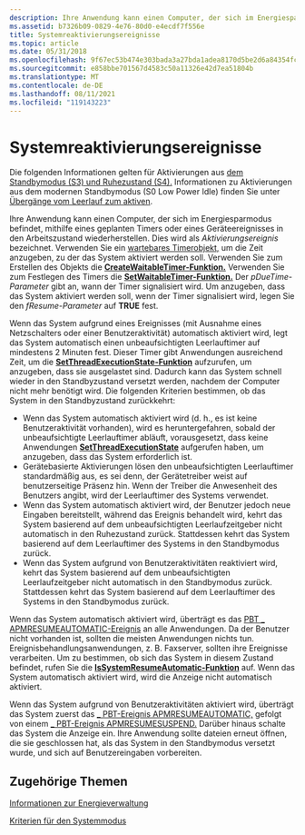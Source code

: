 ```yaml
---
description: Ihre Anwendung kann einen Computer, der sich im Energiesparmodus befindet, mithilfe eines geplanten Timers oder eines Geräteereignisses in den Arbeitszustand wiederherstellen.
ms.assetid: b7326b09-0829-4e76-80d0-e4ecdf7f556e
title: Systemreaktivierungsereignisse
ms.topic: article
ms.date: 05/31/2018
ms.openlocfilehash: 9f67ec53b474e303bada3a27bda1adea8170d5be2d6a84354fc17094ddec7da2
ms.sourcegitcommit: e858bbe701567d4583c50a11326e42d7ea51804b
ms.translationtype: MT
ms.contentlocale: de-DE
ms.lasthandoff: 08/11/2021
ms.locfileid: "119143223"
---
```

# <a name="system-wake-up-events"></a>Systemreaktivierungsereignisse

Die folgenden Informationen gelten für Aktivierungen aus [dem Standbymodus (S3) und Ruhezustand (S4).](/windows-hardware/drivers/kernel/system-sleeping-states) Informationen zu Aktivierungen aus dem modernen Standbymodus (S0 Low Power Idle) finden Sie unter [Übergänge vom Leerlauf zum aktiven](/windows-hardware/design/device-experiences/transition-from-idle-to-active).

Ihre Anwendung kann einen Computer, der sich im Energiesparmodus befindet, mithilfe eines geplanten Timers oder eines Geräteereignisses in den Arbeitszustand wiederherstellen. Dies wird als *Aktivierungsereignis* bezeichnet. Verwenden Sie ein [wartebares Timerobjekt,](/windows/desktop/Sync/waitable-timer-objects) um die Zeit anzugeben, zu der das System aktiviert werden soll. Verwenden Sie zum Erstellen des Objekts die [**CreateWaitableTimer-Funktion.**](/windows/win32/api/synchapi/nf-synchapi-createwaitabletimerw) Verwenden Sie zum Festlegen des Timers die [**SetWaitableTimer-Funktion.**](/windows/desktop/api/synchapi/nf-synchapi-setwaitabletimer) Der *pDueTime-Parameter* gibt an, wann der Timer signalisiert wird. Um anzugeben, dass das System aktiviert werden soll, wenn der Timer signalisiert wird, legen Sie den *fResume-Parameter* auf **TRUE** fest.

Wenn das System aufgrund eines Ereignisses (mit Ausnahme eines Netzschalters oder einer Benutzeraktivität) automatisch aktiviert wird, legt das System automatisch einen unbeaufsichtigten Leerlauftimer auf mindestens 2 Minuten fest. Dieser Timer gibt Anwendungen ausreichend Zeit, um die [**SetThreadExecutionState-Funktion**](/windows/desktop/api/Winbase/nf-winbase-setthreadexecutionstate) aufzurufen, um anzugeben, dass sie ausgelastet sind. Dadurch kann das System schnell wieder in den Standbyzustand versetzt werden, nachdem der Computer nicht mehr benötigt wird. Die folgenden Kriterien bestimmen, ob das System in den Standbyzustand zurückkehrt:

-   Wenn das System automatisch aktiviert wird (d. h., es ist keine Benutzeraktivität vorhanden), wird es heruntergefahren, sobald der unbeaufsichtigte Leerlauftimer abläuft, vorausgesetzt, dass keine Anwendungen [**SetThreadExecutionState**](/windows/desktop/api/Winbase/nf-winbase-setthreadexecutionstate) aufgerufen haben, um anzugeben, dass das System erforderlich ist.
-   Gerätebasierte Aktivierungen lösen den unbeaufsichtigten Leerlauftimer standardmäßig aus, es sei denn, der Gerätetreiber weist auf benutzerseitige Präsenz hin. Wenn der Treiber die Anwesenheit des Benutzers angibt, wird der Leerlauftimer des Systems verwendet.
-   Wenn das System automatisch aktiviert wird, der Benutzer jedoch neue Eingaben bereitstellt, während das Ereignis behandelt wird, kehrt das System basierend auf dem unbeaufsichtigten Leerlaufzeitgeber nicht automatisch in den Ruhezustand zurück. Stattdessen kehrt das System basierend auf dem Leerlauftimer des Systems in den Standbymodus zurück.
-   Wenn das System aufgrund von Benutzeraktivitäten reaktiviert wird, kehrt das System basierend auf dem unbeaufsichtigten Leerlaufzeitgeber nicht automatisch in den Standbymodus zurück. Stattdessen kehrt das System basierend auf dem Leerlauftimer des Systems in den Standbymodus zurück.

Wenn das System automatisch aktiviert wird, überträgt es das [PBT \_ APMRESUMEAUTOMATIC-Ereignis](pbt-apmresumeautomatic.md) an alle Anwendungen. Da der Benutzer nicht vorhanden ist, sollten die meisten Anwendungen nichts tun. Ereignisbehandlungsanwendungen, z. B. Faxserver, sollten ihre Ereignisse verarbeiten. Um zu bestimmen, ob sich das System in diesem Zustand befindet, rufen Sie die [**IsSystemResumeAutomatic-Funktion**](/windows/desktop/api/Winbase/nf-winbase-issystemresumeautomatic) auf. Wenn das System automatisch aktiviert wird, wird die Anzeige nicht automatisch aktiviert.

Wenn das System aufgrund von Benutzeraktivitäten aktiviert wird, überträgt das System zuerst das [ \_ PBT-Ereignis APMRESUMEAUTOMATIC,](pbt-apmresumeautomatic.md) gefolgt von einem [ \_ PBT-Ereignis APMRESUMESUSPEND.](pbt-apmresumesuspend.md) Darüber hinaus schalte das System die Anzeige ein. Ihre Anwendung sollte dateien erneut öffnen, die sie geschlossen hat, als das System in den Standbymodus versetzt wurde, und sich auf Benutzereingaben vorbereiten.

## <a name="related-topics"></a>Zugehörige Themen

<dl> <dt>

[Informationen zur Energieverwaltung](about-power-management.md)
</dt> <dt>

[Kriterien für den Systemmodus](system-sleep-criteria.md)
</dt> </dl>

 

 
